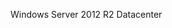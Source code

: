 <Token xmlns:xlink="http://www.w3.org/1999/xlink">Windows Server 2012 R2 Datacenter</Token>

<!--HONumber=Mar16_HO2-->



